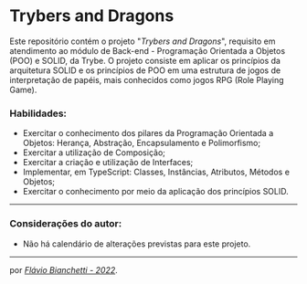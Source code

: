 # Trybers and Dragons

Este repositório contém o projeto "_Trybers and Dragons_", requisito em atendimento ao módulo de Back-end - Programação Orientada a Objetos (POO) e SOLID, da Trybe. O projeto consiste em aplicar os princípios da arquitetura SOLID e os princípios de POO em uma estrutura de jogos de interpretação de papéis, mais conhecidos como jogos RPG (Role Playing Game).

### Habilidades:
 - Exercitar o conhecimento dos pilares da Programação Orientada a Objetos: Herança, Abstração, Encapsulamento e Polimorfismo;
 - Exercitar a utilização de Composição;
 - Exercitar a criação e utilização de Interfaces;
 - Implementar, em TypeScript: Classes, Instâncias, Atributos, Métodos e Objetos;
 - Exercitar o conhecimento por meio da aplicação dos princípios SOLID.
<!-- --- -->
<!-- ### Foram utilizados na construção desta página:

<section>
  <a
    href="https://developer.mozilla.org/en-US/docs/Web/HTML"
    target="_blank">
    <img
      align="center"
      height="30"
      src="https://img.shields.io/badge/HTML5-E34F26?style=for-the-badge&logo=html5&logoColor=white"
    />
  </a>
  <a
    href="https://developer.mozilla.org/en-US/docs/Web/CSS"
    target="_blank">
    <img
      align="center"
      height="30"
      src="https://img.shields.io/badge/CSS-239120?&style=for-the-badge&logo=css3&logoColor=white"
    />
  </a>
</section>

---
### Página do projeto - Trybe

Você pode encontrar o GitHub original do projeto _[aqui]()_. -->

---
### Considerações do autor:

- Não há calendário de alterações previstas para este projeto.

<!-- Você pode ver o resultado deste projeto _[aqui]()_. -->

---

por _[Flávio Bianchetti - 2022](https://www.linkedin.com/in/flaviobianchetti/)_.
